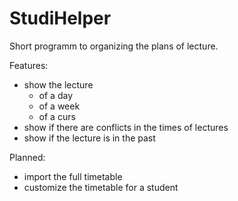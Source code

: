 StudiHelper
===========

Short programm to organizing the plans of lecture.


Features:
- show the lecture 
  - of a day
  - of a week
  - of a curs
- show if there are conflicts in the times of lectures
- show if the lecture is in the past

Planned:
- import the full timetable
- customize the timetable for a student
